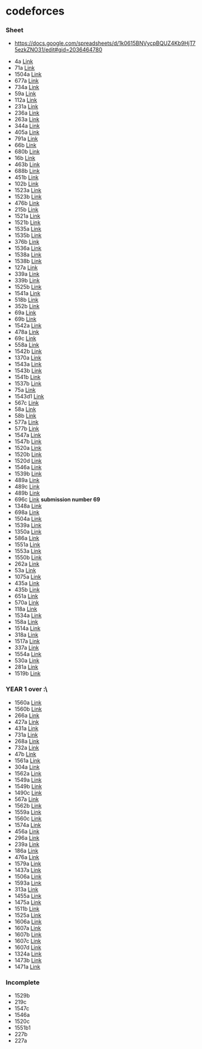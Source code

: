 # codeforces

### Sheet
* https://docs.google.com/spreadsheets/d/1k0615BNVycpBQUZ4Kb9HjT75ezkZNO31/edit#gid=2036464780

+ 4a [Link](https://codeforces.com/problemset/problem/4/A)
+ 71a [Link](https://codeforces.com/problemset/problem/71/A)
+ 1504a [Link](https://codeforces.com/problemset/problem/1504/A)
+ 677a [Link](https://codeforces.com/contest/677/problem/A)
+ 734a [Link](https://codeforces.com/contest/734/problem/A)
+ 59a [Link](https://codeforces.com/contest/59/problem/A)
+ 112a [Link](https://codeforces.com/contest/112/problem/A)
+ 231a [Link](https://codeforces.com/contest/231/problem/A)
+ 236a [Link](https://codeforces.com/contest/236/problem/A)
+ 263a [Link](https://codeforces.com/contest/263/problem/A)
+ 344a [Link](https://codeforces.com/contest/344/problem/A)
+ 405a [Link](https://codeforces.com/contest/405/problem/A)
+ 791a [Link](https://codeforces.com/contest/791/problem/A)
+ 66b [Link](https://codeforces.com/contest/66/problem/B)
+ 680b [Link](https://codeforces.com/contest/680/problem/B)
+ 16b [Link](https://codeforces.com/contest/16/problem/B)
+ 463b [Link](https://codeforces.com/contest/463/problem/B)
+ 688b [Link](https://codeforces.com/contest/688/problem/B)
+ 451b [Link](https://codeforces.com/contest/451/problem/B)
+ 102b [Link](https://codeforces.com/contest/102/problem/B)
+ 1523a [Link](https://codeforces.com/contest/1523/problem/A)
+ 1523b [Link](https://codeforces.com/contest/1523/problem/B)
+ 476b [Link](https://codeforces.com/contest/476/problem/B)
+ 215b [Link](https://codeforces.com/contest/215/problem/B)
+ 1521a [Link](https://codeforces.com/contest/1521/problem/A)
+ 1521b [Link](https://codeforces.com/contest/1521/problem/B)
+ 1535a [Link](https://codeforces.com/contest/1535/problem/A)
+ 1535b [Link](https://codeforces.com/contest/1535/problem/B)
+ 376b [Link](https://codeforces.com/contest/376/problem/B)
+ 1536a [Link](https://codeforces.com/contest/1536/problem/B)
+ 1538a [Link](https://codeforces.com/contest/1538/problem/B)
+ 1538b [Link](https://codeforces.com/contest/1538/problem/B)
+ 127a [Link](https://codeforces.com/contest/127/problem/A)
+ 339a [Link](https://codeforces.com/contest/339/problem/A)
+ 339b [Link](https://codeforces.com/contest/339/problem/B)
+ 1525b [Link](https://codeforces.com/contest/1525/problem/B)
+ 1541a [Link](https://codeforces.com/contest/1541/problem/A)
+ 518b [Link](https://codeforces.com/contest/518/problem/B)
+ 352b [Link](https://codeforces.com/contest/352/problem/B)
+ 69a [Link](https://codeforces.com/contest/69/problem/A)
+ 69b [Link](https://codeforces.com/contest/69/problem/B)
+ 1542a [Link](https://codeforces.com/contest/1542/problem/B)
+ 478a [Link](https://codeforces.com/contest/478/problem/A)
+ 69c [Link](https://codeforces.com/contest/69/problem/C)
+ 558a [Link](https://codeforces.com/contest/558/problem/A)
+ 1542b [Link](https://codeforces.com/contest/1542/problem/B)
+ 1370a [Link](https://codeforces.com/contest/1370/problem/A)
+ 1543a [Link](https://codeforces.com/contest/1543/problem/A)
+ 1543b [Link](https://codeforces.com/contest/1543/problem/B)
+ 1541b [Link](https://codeforces.com/contest/1541/problem/B)
+ 1537b [Link](https://codeforces.com/contest/1537/problem/B)
+ 75a [Link](https://codeforces.com/contest/75/problem/A)
+ 1543d1 [Link](https://codeforces.com/contest/1543/problem/D1)
+ 567c [Link](https://codeforces.com/contest/567/problem/C)
+ 58a [Link](https://codeforces.com/contest/58/problem/A)
+ 58b [Link](https://codeforces.com/contest/58/problem/B)
+ 577a [Link](https://codeforces.com/contest/577/problem/A)
+ 577b [Link](https://codeforces.com/contest/577/problem/B)
+ 1547a [Link](https://codeforces.com/contest/1547/problem/A)
+ 1547b [Link](https://codeforces.com/contest/1547/problem/B)
+ 1520a [Link](https://codeforces.com/contest/1520/problem/A)
+ 1520b [Link](https://codeforces.com/contest/1520/problem/B)
+ 1520d [Link](https://codeforces.com/contest/1520/problem/D)
+ 1546a [Link](https://codeforces.com/contest/1546/problem/A)
+ 1539b [Link](https://codeforces.com/contest/1539/problem/B)
+ 489a [Link](https://codeforces.com/problemset/problem/489/A)
+ 489c [Link](https://codeforces.com/problemset/problem/489/C)
+ 489b [Link](https://codeforces.com/problemset/problem/489/B)
+ 696c [Link](https://codeforces.com/problemset/problem/696/C) __submission number 69__
+ 1348a [Link](https://codeforces.com/problemset/problem/1348/A)
+ 698a [Link](https://codeforces.com/problemset/problem/698/A)
+ 1504a [Link](https://codeforces.com/problemset/problem/1504/A)
+ 1539a [Link](https://codeforces.com/problemset/problem/1539/A)
+ 1350a [Link](https://codeforces.com/problemset/problem/1350/A)
+ 586a [Link](https://codeforces.com/problemset/problem/586/A)
+ 1551a [Link](https://codeforces.com/problemset/problem/1551/A)
+ 1553a [Link](https://codeforces.com/problemset/problem/1553/A)
+ 1550b [Link](https://codeforces.com/problemset/problem/1550/B)
+ 262a [Link](https://codeforces.com/problemset/problem/262/A)
+ 53a [Link](https://codeforces.com/problemset/problem/53/A)
+ 1075a [Link](https://codeforces.com/problemset/problem/1075/A)
+ 435a [Link](https://codeforces.com/problemset/problem/435/A)
+ 435b [Link](https://codeforces.com/problemset/problem/435/B)
+ 651a [Link](https://codeforces.com/problemset/problem/651/A)
+ 570a [Link](https://codeforces.com/problemset/problem/570/A)
+ 118a [Link](https://codeforces.com/problemset/problem/118/A)
+ 1534a [Link](https://codeforces.com/problemset/problem/1534/A)
+ 158a [Link](https://codeforces.com/problemset/problem/158/A)
+ 1514a [Link](https://codeforces.com/problemset/problem/1514/A)
+ 318a [Link](https://codeforces.com/problemset/problem/318/A)
+ 1517a [Link](https://codeforces.com/problemset/problem/1517/A)
+ 337a [Link](https://codeforces.com/problemset/problem/337/A)
+ 1554a [Link](https://codeforces.com/problemset/problem/1554/A)
+ 530a [Link](https://codeforces.com/problemset/problem/530/A)
+ 281a [Link](https://codeforces.com/problemset/problem/281/A)
+ 1519b [Link](https://codeforces.com/problemset/problem/1519/B)
### YEAR 1 over :\\
+ 1560a [Link](https://codeforces.com/problemset/problem/1560/A)
+ 1560b [Link](https://codeforces.com/problemset/problem/1560/B)
+ 266a [Link](https://codeforces.com/problemset/problem/266/A)
+ 427a [Link](https://codeforces.com/problemset/problem/427/A)
+ 431a [Link](https://codeforces.com/problemset/problem/431/A)
+ 731a [Link](https://codeforces.com/problemset/problem/731/A)
+ 268a [Link](https://codeforces.com/problemset/problem/268/A)
+ 732a [Link](https://codeforces.com/problemset/problem/732/A)
+ 47b [Link](https://codeforces.com/problemset/problem/47/B)
+ 1561a [Link](https://codeforces.com/problemset/problem/1561/A)
+ 304a [Link](https://codeforces.com/problemset/problem/304/A)
+ 1562a [Link](https://codeforces.com/problemset/problem/1562/A)
+ 1549a [Link](https://codeforces.com/problemset/problem/1559/A)
+ 1549b [Link](https://codeforces.com/problemset/problem/1549/B)
+ 1490c [Link](https://codeforces.com/problemset/problem/1490/C)
+ 567a [Link](https://codeforces.com/problemset/problem/567/A)
+ 1562b [Link](https://codeforces.com/problemset/problem/1562/B)
+ 1559a [Link](https://codeforces.com/problemset/problem/1559/C)
+ 1560c [Link](https://codeforces.com/problemset/problem/1560/C)
+ 1574a [Link](https://codeforces.com/contest/1574/problem/A)
+ 456a [Link](https://codeforces.com/contest/456/problem/A)
+ 296a [Link](https://codeforces.com/contest/296/problem/A)
+ 239a [Link](https://codeforces.com/contest/239/problem/A)
+ 186a [Link](https://codeforces.com/contest/186/problem/A)
+ 476a [Link](https://codeforces.com/contest/476/problem/A)
+ 1579a [Link](https://codeforces.com/problemset/problem/1579/A)
+ 1437a [Link](https://codeforces.com/problemset/problem/1437/A)
+ 1506a [Link](https://codeforces.com/problemset/problem/1506/A)
+ 1593a [Link](https://codeforces.com/contest/1593/problem/A)
+ 313a [Link](https://codeforces.com/problemset/problem/313/A)
+ 1455a [Link](https://codeforces.com/problemset/problem/1455/A) 
+ 1475a [Link](https://codeforces.com/problemset/problem/1475/A)
+ 1511b [Link](https://codeforces.com/problemset/problem/1511/B)
+ 1525a [Link](https://codeforces.com/problemset/problem/1525/A)
+ 1606a [Link](https://codeforces.com/problemset/problem/1606/A)
+ 1607a [Link](https://codeforces.com/problemset/problem/1607/A)
+ 1607b [Link](https://codeforces.com/problemset/problem/1607/B)
+ 1607c [Link](https://codeforces.com/problemset/problem/1607/C)
+ 1607d [Link](https://codeforces.com/problemset/problem/1607/D)
+ 1324a [Link](https://codeforces.com/problemset/problem/1324/A)
+ 1473b [Link](https://codeforces.com/problemset/problem/1473/B)
+ 1471a [Link](https://codeforces.com/problemset/problem/1471/A)

### Incomplete
+ 1529b
+ 219c
+ 1547c
+ 1546a
+ 1520c
+ 1551b1
+ 227b
+ 227a